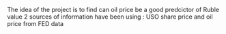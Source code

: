 The idea of the project is to find can oil price be a good predcictor of Ruble value 
2 sources of information have been using : USO share price and oil price from FED data 
